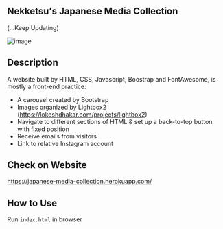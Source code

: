 ## Nekketsu's Japanese Media Collection 

(...Keep Updating)

![image](https://user-images.githubusercontent.com/55222951/72035713-a71d7500-3266-11ea-8a8d-990cfff4ce8b.png)

## Description

A website built by HTML, CSS, Javascript, Boostrap and FontAwesome, is mostly a front-end practice:
* A carousel created by Bootstrap
* Images organized by Lightbox2 (https://lokeshdhakar.com/projects/lightbox2)
* Navigate to different sections of HTML & set up a back-to-top button with fixed position
* Receive emails from visitors
* Link to relative Instagram account

## Check on Website

https://japanese-media-collection.herokuapp.com/

## How to Use

Run `index.html` in browser
